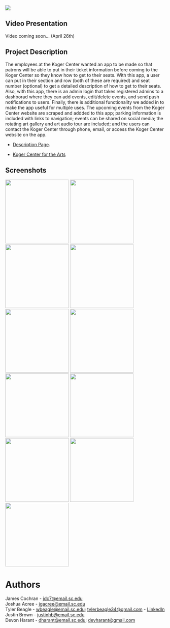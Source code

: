 <img src="https://user-images.githubusercontent.com/26389507/115490357-f0ab8c80-a22b-11eb-8399-688774ed2934.jpg">

## Video Presentation
Video coming soon... (April 26th)

## Project Description
The employees at the Koger Center wanted an app to be made so that patrons will be able to put in their ticket information before coming to the Koger Center so they know how to get to their seats.  With this app, a user can put in their section and row (both of these are required) and seat number (optional) to get a detailed description of how to get to their seats.<br />
Also, with this app, there is an admin login that takes registered admins to a dashborad where they can add events, edit/delete events, and send push notifications to users.  Finally, there is additional functionality we added in to make the app useful for multiple uses.  The upcoming events from the Koger Center website are scraped and addded to this app; parking information is included with links to navigation; events can be shared on social media; the rotating art gallery and art audio tour are included; and the users can contact the Koger Center through phone, email, or access the Koger Center website on the app.

* [Description Page](https://github.com/SCCapstone/Koger/wiki/Project-Description).

* [Koger Center for the Arts](https://kogercenterforthearts.com)

## Screenshots
<img src="https://user-images.githubusercontent.com/26389507/115489231-d4a6eb80-a229-11eb-98ca-4cdd485c94ff.png" width=200>
<img src="https://user-images.githubusercontent.com/26389507/115489230-d4a6eb80-a229-11eb-88a5-ef25ff1ff614.png" width=200>
<img src="https://user-images.githubusercontent.com/26389507/115489228-d40e5500-a229-11eb-9013-357acbe86d79.png" width=200>
<img src="https://user-images.githubusercontent.com/26389507/115489227-d40e5500-a229-11eb-863f-26c6b9261e23.png" width=200>
<img src="https://user-images.githubusercontent.com/26389507/115489234-d4a6eb80-a229-11eb-9d7c-4a4d75752d1f.png" width=200>
<img src="https://user-images.githubusercontent.com/26389507/115489226-d40e5500-a229-11eb-9890-eb7f47edaaa6.png" width=200>
<img src="https://user-images.githubusercontent.com/26389507/115489233-d4a6eb80-a229-11eb-8cc3-c204e3377f1f.png" width=200>
<img src="https://user-images.githubusercontent.com/26389507/115489219-d375be80-a229-11eb-83f0-db318507758c.png" width=200>
<img src="https://user-images.githubusercontent.com/26389507/115489223-d375be80-a229-11eb-8a19-6c76c1ea1002.png" width=200>
<img src="https://user-images.githubusercontent.com/26389507/115489221-d375be80-a229-11eb-9c47-ae28c0a84ae2.png" width=200>
<img src="https://user-images.githubusercontent.com/26389507/115489224-d40e5500-a229-11eb-909e-adcca3963e3e.png" width=200>

# Authors
James Cochran - jdc7@email.sc.edu<br />
Joshua Acree - jgacree@email.sc.edu<br />
Tyler Beagle - wbeagle@email.sc.edu; tylerbeagle34@gmail.com - [LinkedIn](https://linkedin.com/in/warren-tyler-beagle-a50175195)<br />
Justin Brown - justinhb@email.sc.edu<br />
Devon Harant - dharant@email.sc.edu; devharant@gmail.com
